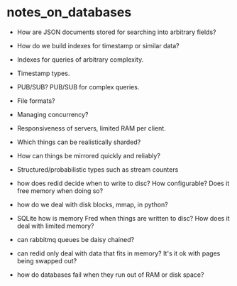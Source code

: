 # notes_on_databases

- How are JSON documents stored for searching into arbitrary fields?
- How do we build indexes for timestamp or similar data?
- Indexes for queries of arbitrary complexity.
- Timestamp types.
- PUB/SUB? PUB/SUB for complex queries.
- File formats?
- Managing concurrency?
- Responsiveness of servers, limited RAM per client.
- Which things can be realistically sharded?
- How can things be mirrored quickly and reliably?
- Structured/probabilistic types such as stream counters

- how does redid decide when to write to disc? How configurable? Does it free memory when doing so?
- how do we deal with disk blocks, mmap, in python?
- SQLite how is memory Fred when things are written to disc? How does it deal with limited memory?
- can rabbitmq queues be daisy chained?
- can redid only deal with data that fits in memory? It's it ok with pages being swapped out?
- how do databases fail when they run out of RAM or disk space?
